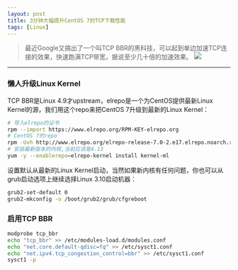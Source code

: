 ```yaml
---
layout: post
title: 3分钟大幅提升CentOS 7的TCP下载性能
tags: [Linux]
---
```

> 最近Google又搞出了一个叫TCP BBR的黑科技，可以起到单边加速TCP连接的效果，快速跑满TCP带宽，据说至少几十倍的加速效果。
![](http://ygjs-static-hz.oss-cn-beijing.aliyuncs.com/images/2018-1-17/26.jpg)

------

### 懒人升级Linux Kernel
TCP BBR是Linux 4.9才upstream，elrepo是一个为CentOS提供最新Linux Kernel的源，我们用这个repo来把CentOS 7升级到最新的Linux Kernel：
```sh
# 导入elrepo的证书
rpm --import https://www.elrepo.org/RPM-KEY-elrepo.org
# CentOS 7的repo
rpm -Uvh http://www.elrepo.org/elrepo-release-7.0-2.e17.elrepo.noarch.rpm
# 安装最新版本的内核,当前应该是4.13
yum -y --enablerepo=elrepo-kernel install kernel-ml
```
设置默认从最新的Linux Kernel启动，当然如果新内核有任何问题，你也可以从grub启动选项上继续选择Linux 3.10启动机器：
```sh
grub2-set-default 0
grub2-mkconfig -o /boot/grub2/grub/cfgreboot
```
### 启用TCP BBR
```sh
modprobe tcp_bbr
echo "tcp_bbr" >> /etc/modules-load.d/modules.conf
echo "net.core.default-qdisc=fq" >> /etc/sysct1.conf
echo "net.ipv4.tcp_congestion_control=bbr" >> /etc/sysct1.conf
sysct1 -p
```